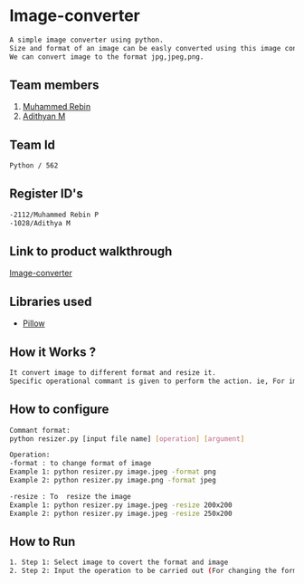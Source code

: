 # Image-converter
```sh
A simple image converter using python.
Size and format of an image can be easly converted using this image converter. 
We can convert image to the format jpg,jpeg,png.
```

## Team members
1. [Muhammed Rebin](https://github.com/rebin03)
2. [Adithyan M](https://github.com/adithyanmkurup)

## Team Id
```sh
Python / 562
```

## Register ID's
```sh
-2112/Muhammed Rebin P
-1028/Adithya M
```


## Link to product walkthrough
[Image-converter](https://www.loom.com/share/063951b9294844589346e40ee2f63763)


## Libraries used

- [Pillow](https://python-pillow.org/)


## How it Works ?
```sh
It convert image to different format and resize it.
Specific operational commant is given to perform the action. ie, For image formating and size conversion
``` 


## How to configure
```sh
Commant format:
python resizer.py [input file name] [operation] [argument]

Operation: 
-format : to change format of image
Example 1: python resizer.py image.jpeg -format png 
Example 2: python resizer.py image.png -format jpeg 

-resize : To  resize the image
Example 1: python resizer.py image.jpeg -resize 200x200 
Example 2: python resizer.py image.jpeg -resize 250x200 
```

## How to Run
```sh
1. Step 1: Select image to covert the format and image
2. Step 2: Input the operation to be carried out (For changing the format use -format operation and For resize image use -resize operation)
```

